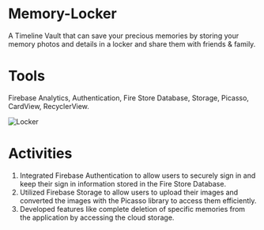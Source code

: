 # Memory-Locker
A Timeline Vault that can save your precious memories by storing your memory photos and details in a locker and share them with friends & family. 

# Tools 
Firebase Analytics, Authentication, Fire Store Database, Storage, Picasso, CardView, RecyclerView.

![Locker](https://github.com/mufratkarim/Memory-Locker/blob/master/Memory%20Locker.gif)

# Activities
1. Integrated Firebase Authentication to allow users to securely sign in and keep their sign in information stored in the Fire Store Database.
2. Utilized Firebase Storage to allow users to upload their images and converted the images with the Picasso library to access them efficiently. 
3. Developed features like complete deletion of specific memories from the application by accessing the cloud storage. 

